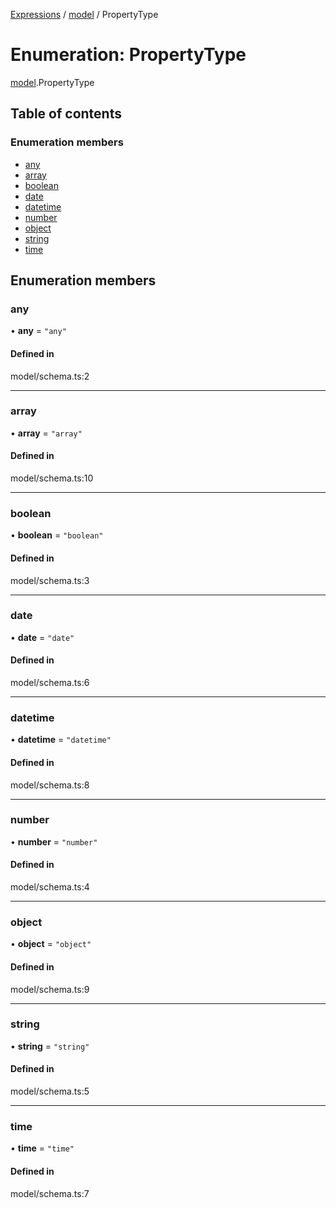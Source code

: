 [Expressions](../README.md) / [model](../modules/model.md) / PropertyType

# Enumeration: PropertyType

[model](../modules/model.md).PropertyType

## Table of contents

### Enumeration members

- [any](model.PropertyType.md#any)
- [array](model.PropertyType.md#array)
- [boolean](model.PropertyType.md#boolean)
- [date](model.PropertyType.md#date)
- [datetime](model.PropertyType.md#datetime)
- [number](model.PropertyType.md#number)
- [object](model.PropertyType.md#object)
- [string](model.PropertyType.md#string)
- [time](model.PropertyType.md#time)

## Enumeration members

### any

• **any** = `"any"`

#### Defined in

model/schema.ts:2

___

### array

• **array** = `"array"`

#### Defined in

model/schema.ts:10

___

### boolean

• **boolean** = `"boolean"`

#### Defined in

model/schema.ts:3

___

### date

• **date** = `"date"`

#### Defined in

model/schema.ts:6

___

### datetime

• **datetime** = `"datetime"`

#### Defined in

model/schema.ts:8

___

### number

• **number** = `"number"`

#### Defined in

model/schema.ts:4

___

### object

• **object** = `"object"`

#### Defined in

model/schema.ts:9

___

### string

• **string** = `"string"`

#### Defined in

model/schema.ts:5

___

### time

• **time** = `"time"`

#### Defined in

model/schema.ts:7
